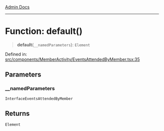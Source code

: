 [Admin Docs](/)

***

# Function: default()

> **default**(`__namedParameters`): `Element`

Defined in: [src/components/MemberActivity/EventsAttendedByMember.tsx:35](https://github.com/PalisadoesFoundation/talawa-admin/blob/main/src/components/MemberActivity/EventsAttendedByMember.tsx#L35)

## Parameters

### \_\_namedParameters

`InterfaceEventsAttendedByMember`

## Returns

`Element`
